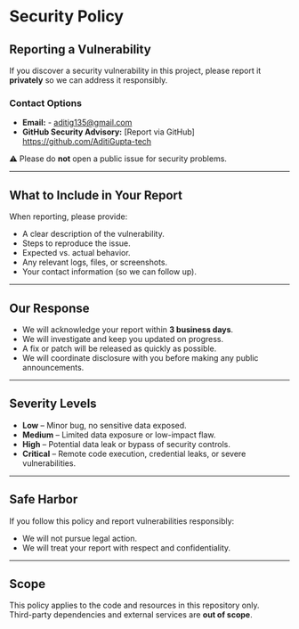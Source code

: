 # Security Policy

## Reporting a Vulnerability

If you discover a security vulnerability in this project, please report it **privately** so we can address it responsibly.

### Contact Options
- **Email:** - aditig135@gmail.com
- **GitHub Security Advisory:** [Report via GitHub] https://github.com/AditiGupta-tech

⚠️ Please do **not** open a public issue for security problems.

---

## What to Include in Your Report
When reporting, please provide:
- A clear description of the vulnerability.
- Steps to reproduce the issue.
- Expected vs. actual behavior.
- Any relevant logs, files, or screenshots.
- Your contact information (so we can follow up).

---

## Our Response
- We will acknowledge your report within **3 business days**.
- We will investigate and keep you updated on progress.
- A fix or patch will be released as quickly as possible.
- We will coordinate disclosure with you before making any public announcements.

---

## Severity Levels
- **Low** – Minor bug, no sensitive data exposed.  
- **Medium** – Limited data exposure or low-impact flaw.  
- **High** – Potential data leak or bypass of security controls.  
- **Critical** – Remote code execution, credential leaks, or severe vulnerabilities.  

---

## Safe Harbor
If you follow this policy and report vulnerabilities responsibly:
- We will not pursue legal action.
- We will treat your report with respect and confidentiality.

---

## Scope
This policy applies to the code and resources in this repository only.  
Third-party dependencies and external services are **out of scope**.
